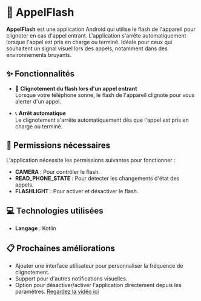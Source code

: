 
# 📱 **AppelFlash**  
**AppelFlash** est une application Android qui utilise le flash de l'appareil pour clignoter en cas d'appel entrant. L'application s'arrête automatiquement lorsque l'appel est pris en charge ou terminé. Idéale pour ceux qui souhaitent un signal visuel lors des appels, notamment dans des environnements bruyants.


## ✨ **Fonctionnalités**  

- 🔔 **Clignotement du flash lors d'un appel entrant**  
  Lorsque votre téléphone sonne, le flash de l'appareil clignote pour vous alerter d'un appel.  

- 📞 **Arrêt automatique**  
  Le clignotement s'arrête automatiquement dès que l'appel est pris en charge ou terminé.  

## 🔑 **Permissions nécessaires**  

L'application nécessite les permissions suivantes pour fonctionner :  
- **CAMERA** : Pour contrôler le flash.  
- **READ_PHONE_STATE** : Pour détecter les changements d'état des appels.  
- **FLASHLIGHT** : Pour activer et désactiver le flash.  

## 💻 **Technologies utilisées**  

- **Langage** : Kotlin  

## 📋 **Prochaines améliorations**  

- Ajouter une interface utilisateur pour personnaliser la fréquence de clignotement.  
- Support pour d'autres notifications visuelles.  
- Option pour désactiver/activer l'application directement depuis les paramètres.
[Regardez la vidéo ici](https://drive.google.com/file/d/17wJjJIbT0QT0zWDpYxgqkas2xk55zVXu/view?usp=sharing)



